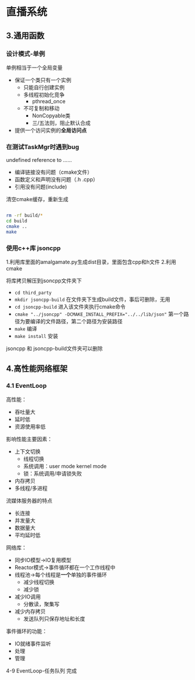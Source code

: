 # 直播系统

## 3.通用函数

### 设计模式-单例

单例相当于一个全局变量

- 保证一个类只有一个实例
  - 只能自行创建实例
  - 多线程初始化竞争
    - pthread_once
  - 不可复制和移动
    - NonCopyable类
    - 三/五法则，阻止默认合成
- 提供一个访问实例的**全局访问点**

### 在测试TaskMgr时遇到bug

undefined reference to ......

- 编译链接没有问题（cmake文件）
- 函数定义和声明没有问题（.h .cpp）
- 引用没有问题(include)

清空cmake缓存，重新生成

```bash

rm -rf build/*
cd build
cmake ..
make

```

### 使用c++库 jsoncpp

1.利用库里面的amalgamate.py生成dist目录，里面包含cpp和h文件
2.利用cmake

将库拷贝解压到jsoncpp文件夹下

- `cd third_party`
- `mkdir jsoncpp-build` 在文件夹下生成build文件，事后可删除，无用
- `cd jsoncpp-build` 进入该文件夹执行cmake命令
- `cmake "../jsoncpp" -DCMAKE_INSTALL_PREFIX="../../lib/json"` 第一个路径为要编译的文件路径，第二个路径为安装路径
- `make` 编译
- `make install` 安装

jsoncpp 和 jsoncpp-build文件夹可以删除

## 4.高性能网络框架

### 4.1 EventLoop

高性能：

- 吞吐量大
- 延时低
- 资源使用率低

影响性能主要因素：

- 上下文切换
  - 线程切换
  - 系统调用：user mode kernel mode
  - 锁：系统调用/申请锁失败
- 内存拷贝
- 多线程/多进程


流媒体服务器的特点

- 长连接
- 并发量大
- 数据量大
- 平均延时低


网络库：

- 同步IO模型->IO复用模型
- Reactor模式->事件循环都在一个工作线程中
- 线程池->每个线程是**一个**单独的事件循环
  - 减少线程切换
  - 减少锁
- 减少IO调用
  - 分散读，聚集写
- 减少内存拷贝
  - 发送队列只保存地址和长度


事件循环的功能：

- IO就绪事件监听
- 处理
- 管理

4-9 EventLoop-任务队列 完成